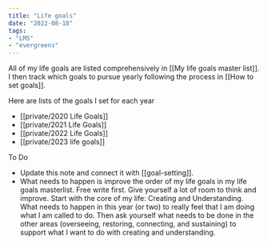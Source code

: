 ```yaml
---
title: "Life goals"
date: "2022-08-18"
tags:
- "LMS"
- "evergreens"
---
```


All of my life goals are listed comprehensively in [[My life goals master list]]. I then track which goals to pursue yearly following the process in [[How to set goals]].

Here are lists of the goals I set for each year

- [[private/2020 Life Goals]]
- [[private/2021 Life Goals]]
- [[private/2022 Life Goals]]
- [[private/2023 life goals]]

To Do
- Update this note and connect it with [[goal-setting]].
- What needs to happen is improve the order of my life goals in my life goals masterlist. Free write first. Give yourself a lot of room to think and improve. Start with the core of my life: Creating and Understanding. What needs to happen in this year (or two) to really feel that I am doing what I am called to do. Then ask yourself what needs to be done in the other areas (overseeing, restoring, connecting, and sustaining) to support what I want to do with creating and understanding.